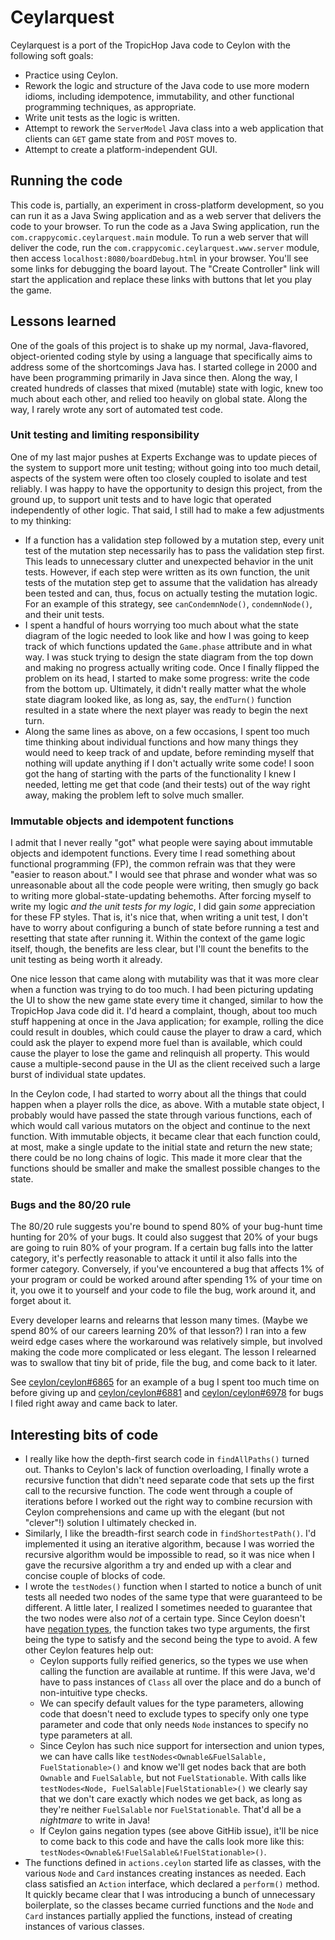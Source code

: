 # Ceylarquest

Ceylarquest is a port of the TropicHop Java code to Ceylon with the following soft goals:

* Practice using Ceylon.
* Rework the logic and structure of the Java code to use more modern idioms, including idempotence, immutability, and other functional programming techniques, as appropriate.
* Write unit tests as the logic is written.
* Attempt to rework the `ServerModel` Java class into a web application that clients can `GET` game state from and `POST` moves to.
* Attempt to create a platform-independent GUI.

## Running the code

This code is, partially, an experiment in cross-platform development, so you can run it as a Java Swing application and as a web server that delivers the code to your browser. To run the code as a Java Swing application, run the `com.crappycomic.ceylarquest.main` module. To run a web server that will deliver the code, run the `com.crappycomic.ceylarquest.www.server` module, then access `localhost:8080/boardDebug.html` in your browser. You'll see some links for debugging the board layout. The "Create Controller" link will start the application and replace these links with buttons that let you play the game.

## Lessons learned

One of the goals of this project is to shake up my normal, Java-flavored, object-oriented coding style by using a language that specifically aims to address some of the shortcomings Java has. I started college in 2000 and have been programming primarily in Java since then. Along the way, I created hundreds of classes that mixed (mutable) state with logic, knew too much about each other, and relied too heavily on global state. Along the way, I rarely wrote any sort of automated test code.

### Unit testing and limiting responsibility

One of my last major pushes at Experts Exchange was to update pieces of the system to support more unit testing; without going into too much detail, aspects of the system were often too closely coupled to isolate and test reliably. I was happy to have the opportunity to design this project, from the ground up, to support unit tests and to have logic that operated independently of other logic. That said, I still had to make a few adjustments to my thinking:

* If a function has a validation step followed by a mutation step, every unit test of the mutation step necessarily has to pass the validation step first. This leads to unnecessary clutter and unexpected behavior in the unit tests. However, if each step were written as its own function, the unit tests of the mutation step get to assume that the validation has already been tested and can, thus, focus on actually testing the mutation logic. For an example of this strategy, see `canCondemnNode()`, `condemnNode()`, and their unit tests.
* I spent a handful of hours worrying too much about what the state diagram of the logic needed to look like and how I was going to keep track of which functions updated the `Game.phase` attribute and in what way. I was stuck trying to design the state diagram from the top down and making no progress actually writing code. Once I finally flipped the problem on its head, I started to make some progress: write the code from the bottom up. Ultimately, it didn't really matter what the whole state diagram looked like, as long as, say, the `endTurn()` function resulted in a state where the next player was ready to begin the next turn.
* Along the same lines as above, on a few occasions, I spent too much time thinking about individual functions and how many things they would need to keep track of and update, before reminding myself that nothing will update anything if I don't actually write some code! I soon got the hang of starting with the parts of the functionality I knew I needed, letting me get that code (and their tests) out of the way right away, making the problem left to solve much smaller.

### Immutable objects and idempotent functions

I admit that I never really "got" what people were saying about immutable objects and idempotent functions. Every time I read something about functional programming (FP), the common refrain was that they were "easier to reason about." I would see that phrase and wonder what was so unreasonable about all the code people were writing, then smugly go back to writing more global-state-updating behemoths. After forcing myself to write my logic _and the unit tests for my logic_, I did gain _some_ appreciation for these FP styles. That is, it's nice that, when writing a unit test, I don't have to worry about configuring a bunch of state before running a test and resetting that state after running it. Within the context of the game logic itself, though, the benefits are less clear, but I'll count the benefits to the unit testing as being worth it already.

One nice lesson that came along with mutability was that it was more clear when a function was trying to do too much. I had been picturing updating the UI to show the new game state every time it changed, similar to how the TropicHop Java code did it. I'd heard a complaint, though, about too much stuff happening at once in the Java application; for example, rolling the dice could result in doubles, which could cause the player to draw a card, which could ask the player to expend more fuel than is available, which could cause the player to lose the game and relinquish all property. This would cause a multiple-second pause in the UI as the client received such a large burst of individual state updates.

In the Ceylon code, I had started to worry about all the things that could happen when a player rolls the dice, as above. With a mutable state object, I probably would have passed the state through various functions, each of which would call various mutators on the object and continue to the next function. With immutable objects, it became clear that each function could, at most, make a single update to the initial state and return the new state; there could be no long chains of logic. This made it more clear that the functions should be smaller and make the smallest possible changes to the state.

### Bugs and the 80/20 rule

The 80/20 rule suggests you're bound to spend 80% of your bug-hunt time hunting for 20% of your bugs. It could also suggest that 20% of your bugs are going to ruin 80% of your program. If a certain bug falls into the latter category, it's perfectly reasonable to attack it until it also falls into the former category. Conversely, if you've encountered a bug that affects 1% of your program or could be worked around after spending 1% of your time on it, you owe it to yourself and your code to file the bug, work around it, and forget about it.

Every developer learns and relearns that lesson many times. (Maybe we spend 80% of our careers learning 20% of that lesson?) I ran into a few weird edge cases where the workaround was relatively simple, but involved making the code more complicated or less elegant. The lesson I relearned was to swallow that tiny bit of pride, file the bug, and come back to it later.

See [ceylon/ceylon#6865](https://github.com/ceylon/ceylon/issues/6865) for an example of a bug I spent too much time on before giving up and [ceylon/ceylon#6881](https://github.com/ceylon/ceylon/issues/6881) and [ceylon/ceylon#6978](https://github.com/ceylon/ceylon/issues/6978) for bugs I filed right away and came back to later. 

## Interesting bits of code

* I really like how the depth-first search code in `findAllPaths()` turned out. Thanks to Ceylon's lack of function overloading, I finally wrote a recursive function that didn't need separate code that sets up the first call to the recursive function. The code went through a couple of iterations before I worked out the right way to combine recursion with Ceylon comprehensions and came up with the elegant (but not "clever"!) solution I ultimately checked in.
* Similarly, I like the breadth-first search code in `findShortestPath()`. I'd implemented it using an iterative algorithm, because I was worried the recursive algorithm would be impossible to read, so it was nice when I gave the recursive algorithm a try and ended up with a clear and concise couple of blocks of code.
* I wrote the `testNodes()` function when I started to notice a bunch of unit tests all needed two nodes of the same type that were guaranteed to be different. A little later, I realized I sometimes needed to guarantee that the two nodes were also _not_ of a certain type. Since Ceylon doesn't have [negation types](https://github.com/ceylon/ceylon/issues/6876), the function takes two type arguments, the first being the type to satisfy and the second being the type to avoid. A few other Ceylon features help out:
    * Ceylon supports fully reified generics, so the types we use when calling the function are available at runtime. If this were Java, we'd have to pass instances of `Class` all over the place and do a bunch of non-intuitive type checks.
    * We can specify default values for the type parameters, allowing code that doesn't need to exclude types to specify only one type parameter and code that only needs `Node` instances to specify no type parameters at all.
    * Since Ceylon has such nice support for intersection and union types, we can have calls like `testNodes<Ownable&FuelSalable, FuelStationable>()` and know we'll get nodes back that are both `Ownable` and `FuelSalable`, but not `FuelStationable`. With calls like `testNodes<Node, FuelSalable|FuelStationable>()` we clearly say that we don't care exactly which nodes we get back, as long as they're neither `FuelSalable` nor `FuelStationable`. That'd all be a _nightmare_ to write in Java!
    * If Ceylon gains negation types (see above GitHib issue), it'll be nice to come back to this code and have the calls look more like this: `testNodes<Ownable&!FuelSalable&!FuelStationable>()`.
* The functions defined in `actions.ceylon` started life as classes, with the various `Node` and `Card` instances creating instances as needed. Each class satisfied an `Action` interface, which declared a `perform()` method. It quickly became clear that I was introducing a bunch of unnecessary boilerplate, so the classes became curried functions and the `Node` and `Card` instances partially applied the functions, instead of creating instances of various classes.
